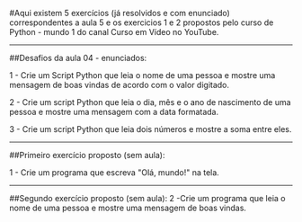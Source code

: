 #Aqui existem 5 exercícios (já resolvidos e com enunciado) correspondentes a aula 5 e os exercicios 1 e 2 propostos pelo curso de Python - mundo 1 do canal Curso em Vídeo no YouTube.

---
##Desafios da aula 04 - enunciados:

1 - Crie um Script Python que leia o nome de uma pessoa e mostre uma mensagem de boas vindas de acordo com o valor digitado.

2 - Crie um script Python que leia o dia, mês e o ano de nascimento de uma pessoa e mostre uma mensagem com a data formatada.

3 - Crie um script Python que leia dois números e mostre a soma entre eles.

---
##Primeiro exercício proposto (sem aula):

1 - Crie um programa que escreva "Olá, mundo!" na tela.

---
##Segundo exercício proposto (sem aula):
2 -Crie um programa que leia o nome de uma pessoa e mostre uma mensagem de boas vindas.


